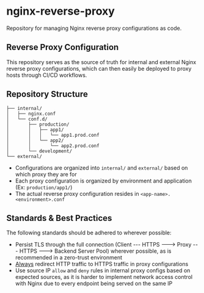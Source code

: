 # nginx-reverse-proxy

Repository for managing Nginx reverse proxy configurations as code.

## Reverse Proxy Configuration

This repository serves as the source of truth for internal and external Nginx reverse proxy configurations, which can then easily be deployed to proxy hosts through CI/CD workflows.

## Repository Structure

```
├── internal/
│   ├── nginx.conf
│   └── conf.d/
│       ├── production/
│    	│   ├── app1/
│   	│   │   └── app1.prod.conf
│   	│   └── app2/
│   	│       └── app2.prod.conf
│       └── development/
└── external/
```

- Configurations are organized into `internal/` and `external/` based on which proxy they are for
- Each proxy configuration is organized by environment and application (Ex: `production/app1/`)
- The actual reverse proxy configuration resides in `<app-name>.<environment>.conf`

## Standards & Best Practices

The following standards should be adhered to wherever possible:

- Persist TLS through the full connection (Client --- HTTPS ---> Proxy --- HTTPS ---> Backend Server Pool) wherever possible, as is recommended in a zero-trust environment
- <u>Always</u> redirect HTTP traffic to HTTPS traffic in proxy configurations
- Use source IP `allow` and `deny` rules in internal proxy configs based on expected sources, as it is harder to implement network access control with Nginx due to every endpoint being served on the same IP
